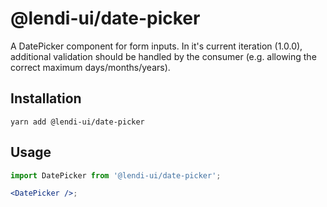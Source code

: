 # @lendi-ui/date-picker

A DatePicker component for form inputs. In it's current iteration (1.0.0), additional validation should be handled by the consumer (e.g. allowing the correct maximum days/months/years).

## Installation

```
yarn add @lendi-ui/date-picker
```

## Usage

```jsx
import DatePicker from '@lendi-ui/date-picker';

<DatePicker />;
```
